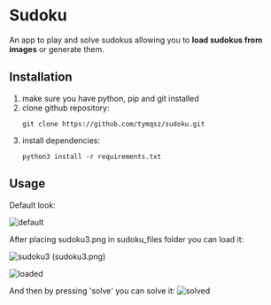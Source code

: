 # Sudoku
An app to play and solve sudokus allowing you to **load sudokus from images** or generate them.

## Installation
1. make sure you have python, pip and git installed
2. clone github repository:
   ```
   git clone https://github.com/tymqsz/sudoku.git
   ```
3. install dependencies:
   ```
   python3 install -r requirements.txt
   ```

## Usage
Default look:

![default](https://github.com/tymqsz/sudoku/assets/155455322/d8ebd555-9428-4e67-b656-16ec2240539c)

After placing sudoku3.png in sudoku_files folder you can load it:

![sudoku3](https://github.com/tymqsz/sudoku/assets/155455322/3b1b9f93-eab9-445a-91a4-b0d7a6e3ca84)
(sudoku3.png)

![loaded](https://github.com/tymqsz/sudoku/assets/155455322/eba21a4b-a27f-4d0a-a169-08e1c8767c19)

And then by pressing 'solve' you can solve it:
![solved](https://github.com/tymqsz/sudoku/assets/155455322/c2b3b3a3-3997-485d-bece-601d39473075)
